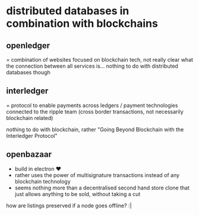 # distributed databases in combination with blockchains

## openledger

= combination of websites focused on blockchain tech, not really clear what the connection between all services is... nothing to do with distributed databases though

## interledger

= protocol to enable payments across ledgers / payment technologies
connected to the ripple team (cross border transactions, not necessarily blockchain related)

nothing to do with blockchain, rather "Going Beyond Blockchain with the Interledger Protocol"

## openbazaar

- build in electron ❤️
- rather uses the power of multisignature transactions instead of any blockchain technology
- seems nothing more than a decentralised second hand store clone that just allows anything to be sold, without taking a cut

how are listings preserved if a node goes offline? :|
